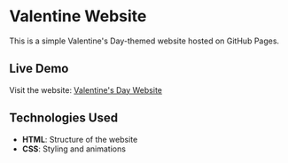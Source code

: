 # Valentine Website

This is a simple Valentine's Day-themed website hosted on GitHub Pages.

## Live Demo
Visit the website: [Valentine's Day Website](https://aarju107.github.io/valentine/)

## Technologies Used
- **HTML**: Structure of the website
- **CSS**: Styling and animations




